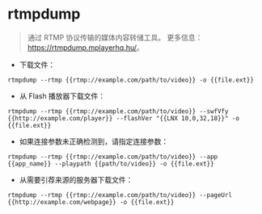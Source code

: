 # rtmpdump

> 通过 RTMP 协议传输的媒体内容转储工具。
> 更多信息：<https://rtmpdump.mplayerhq.hu/>。

- 下载文件：

`rtmpdump --rtmp {{rtmp://example.com/path/to/video}} -o {{file.ext}}`

- 从 Flash 播放器下载文件：

`rtmpdump --rtmp {{rtmp://example.com/path/to/video}} --swfVfy {{http://example.com/player}} --flashVer "{{LNX 10,0,32,18}}" -o {{file.ext}}`

- 如果连接参数未正确检测到，请指定连接参数：

`rtmpdump --rtmp {{rtmp://example.com/path/to/video}} --app {{app_name}} --playpath {{path/to/video}} -o {{file.ext}}`

- 从需要引荐来源的服务器下载文件：

`rtmpdump --rtmp {{rtmp://example.com/path/to/video}} --pageUrl {{http://example.com/webpage}} -o {{file.ext}}`